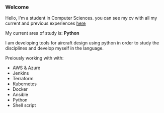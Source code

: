 ### Welcome

Hello, I'm a student in Computer Sciences. you can see my cv with all my current and previous experiences [here](https://mxyzplk.gitlab.io/cv/)

My current area of study is: **Python**

I am developing tools for aircraft design using python in order to study the disciplines and develop myself in the language.

Preiously working with with:
- AWS & Azure
- Jenkins
- Terraform
- Kubernetes
- Docker
- Ansible
- Python
- Shell script
